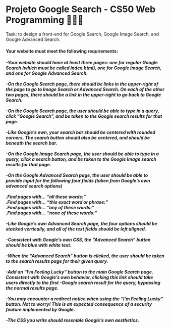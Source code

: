 # Projeto Google Search - CS50 Web Programming 👩🏻‍💻

Task: to design a front-end for Google Search, Google Image Search, and Google Advanced Search.

<h4>Your website must meet the following requirements:<h4>

<h5>
-Your website should have at least three pages: one for regular Google Search (which must be called index.html), one for Google Image Search, and one for Google Advanced Search.<br><br>
-On the Google Search page, there should be links in the upper-right of the page to go to Image Search or Advanced Search. On each of the other two pages, there should be a link in the upper-right to go back to Google Search.<br><br>
-On the Google Search page, the user should be able to type in a query, click “Google Search”, and be taken to the Google search results for that page.<br><br>
-Like Google’s own, your search bar should be centered with rounded corners. The search button should also be centered, and should be beneath the search bar.<br><br>
-On the Google Image Search page, the user should be able to type in a query, click a search button, and be taken to the Google Image search results for that page.<br><br>
-On the Google Advanced Search page, the user should be able to provide input for the following four fields (taken from Google’s own advanced search options)<br><br>
.Find pages with… “all these words:”<br>
.Find pages with… “this exact word or phrase:”<br>
.Find pages with… “any of these words:”<br>
.Find pages with… “none of these words:”<br><br>
-Like Google’s own Advanced Search page, the four options should be stacked vertically, and all of the text fields should be left aligned.<br><br>
-Consistent with Google’s own CSS, the “Advanced Search” button should be blue with white text.<br><br>
-When the “Advanced Search” button is clicked, the user should be taken to the search results page for their given query.<br><br>
-Add an “I’m Feeling Lucky” button to the main Google Search page. Consistent with Google’s own behavior, clicking this link should take users directly to the first -Google search result for the query, bypassing the normal results page.<br><br>
-You may encounter a redirect notice when using the “I’m Feeling Lucky” button. Not to worry! This is an expected consequence of a security feature implemented by Google.<br><br>
-The CSS you write should resemble Google’s own aesthetics.<br>
<h5>
